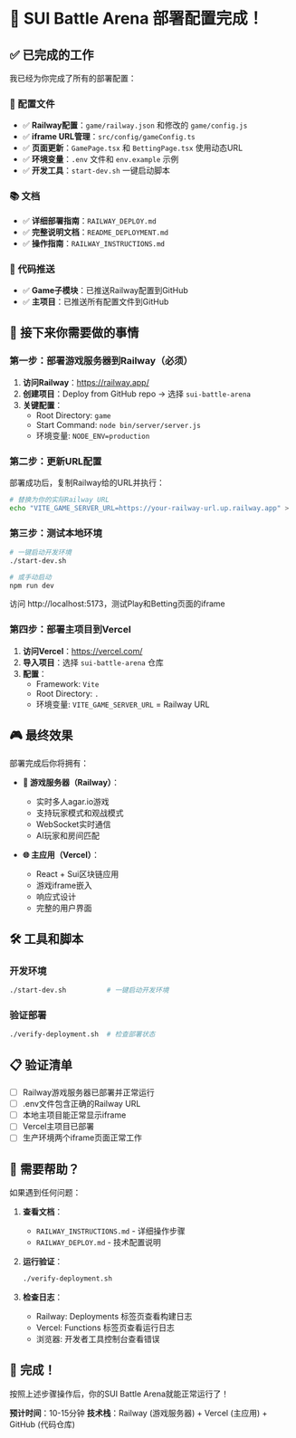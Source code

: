 # 🎉 SUI Battle Arena 部署配置完成！

## ✅ 已完成的工作

我已经为你完成了所有的部署配置：

### 🔧 配置文件
- ✅ **Railway配置**：`game/railway.json` 和修改的 `game/config.js`
- ✅ **iframe URL管理**：`src/config/gameConfig.ts`
- ✅ **页面更新**：`GamePage.tsx` 和 `BettingPage.tsx` 使用动态URL
- ✅ **环境变量**：`.env` 文件和 `env.example` 示例
- ✅ **开发工具**：`start-dev.sh` 一键启动脚本

### 📚 文档
- ✅ **详细部署指南**：`RAILWAY_DEPLOY.md`
- ✅ **完整说明文档**：`README_DEPLOYMENT.md`
- ✅ **操作指南**：`RAILWAY_INSTRUCTIONS.md`

### 🚀 代码推送
- ✅ **Game子模块**：已推送Railway配置到GitHub
- ✅ **主项目**：已推送所有配置文件到GitHub

## 🎯 接下来你需要做的事情

### 第一步：部署游戏服务器到Railway（必须）

1. **访问Railway**：https://railway.app/
2. **创建项目**：Deploy from GitHub repo → 选择 `sui-battle-arena`
3. **关键配置**：
   - Root Directory: `game`
   - Start Command: `node bin/server/server.js`
   - 环境变量: `NODE_ENV=production`

### 第二步：更新URL配置

部署成功后，复制Railway给的URL并执行：
```bash
# 替换为你的实际Railway URL
echo "VITE_GAME_SERVER_URL=https://your-railway-url.up.railway.app" > .env
```

### 第三步：测试本地环境

```bash
# 一键启动开发环境
./start-dev.sh

# 或手动启动
npm run dev
```
访问 http://localhost:5173，测试Play和Betting页面的iframe

### 第四步：部署主项目到Vercel

1. **访问Vercel**：https://vercel.com/
2. **导入项目**：选择 `sui-battle-arena` 仓库
3. **配置**：
   - Framework: `Vite`
   - Root Directory: `.`
   - 环境变量: `VITE_GAME_SERVER_URL` = Railway URL

## 🎮 最终效果

部署完成后你将拥有：

- **🎯 游戏服务器（Railway）**：
  - 实时多人agar.io游戏
  - 支持玩家模式和观战模式
  - WebSocket实时通信
  - AI玩家和房间匹配

- **🌐 主应用（Vercel）**：
  - React + Sui区块链应用
  - 游戏iframe嵌入
  - 响应式设计
  - 完整的用户界面

## 🛠️ 工具和脚本

### 开发环境
```bash
./start-dev.sh          # 一键启动开发环境
```

### 验证部署
```bash
./verify-deployment.sh  # 检查部署状态
```

## 📋 验证清单

- [ ] Railway游戏服务器已部署并正常运行
- [ ] .env文件包含正确的Railway URL
- [ ] 本地主项目能正常显示iframe
- [ ] Vercel主项目已部署
- [ ] 生产环境两个iframe页面正常工作

## 🚨 需要帮助？

如果遇到任何问题：

1. **查看文档**：
   - `RAILWAY_INSTRUCTIONS.md` - 详细操作步骤
   - `RAILWAY_DEPLOY.md` - 技术配置说明

2. **运行验证**：
   ```bash
   ./verify-deployment.sh
   ```

3. **检查日志**：
   - Railway: Deployments 标签页查看构建日志
   - Vercel: Functions 标签页查看运行日志
   - 浏览器: 开发者工具控制台查看错误

## 🎊 完成！

按照上述步骤操作后，你的SUI Battle Arena就能正常运行了！

**预计时间**：10-15分钟
**技术栈**：Railway (游戏服务器) + Vercel (主应用) + GitHub (代码仓库) 